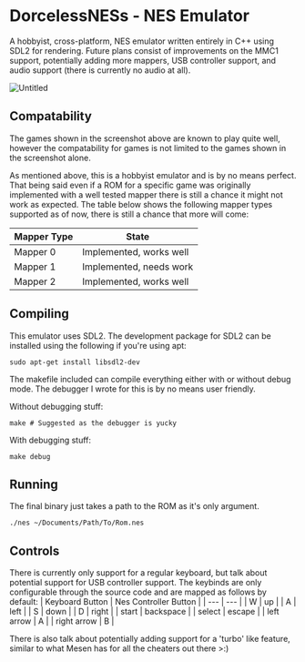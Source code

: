 # DorcelessNESs - NES Emulator
A hobbyist, cross-platform, NES emulator written entirely in C++ using SDL2 for rendering. Future plans consist of improvements on the MMC1 support, potentially adding more mappers, USB controller support, and audio support (there is currently no audio at all).

![Untitled](https://user-images.githubusercontent.com/96510931/236361499-fad9ff59-ab35-4a69-abba-82153c960d53.png)

## Compatability
The games shown in the screenshot above are known to play quite well, however the compatability for games is not limited to the games shown in the screenshot alone.

As mentioned above, this is a hobbyist emulator and is by no means perfect. That being said even if a ROM for a specific game was originally implemented with a well tested mapper there is still a chance it might not work as expected. The table below shows the following mapper types supported as of now, there is still a chance that more will come:

| Mapper Type | State |
| --- | --- |
| Mapper 0 | Implemented, works well |
| Mapper 1 | Implemented, needs work |
| Mapper 2 | Implemented, works well |

## Compiling 
This emulator uses SDL2. The development package for SDL2 can be installed using the following if you're using apt:
```
sudo apt-get install libsdl2-dev
```

The makefile included can compile everything either with or without debug mode. The debugger I wrote for this is by no means user friendly.

Without debugging stuff:
```
make # Suggested as the debugger is yucky
```

With debugging stuff:
```
make debug
```

## Running
The final binary just takes a path to the ROM as it's only argument.
```
./nes ~/Documents/Path/To/Rom.nes
```

## Controls
There is currently only support for a regular keyboard, but talk about potential support for USB controller support. The keybinds are only configurable through the source code and are mapped as follows by default:
| Keyboard Button | Nes Controller Button |
| --- | --- |
| W | up |
| A | left |
| S | down |
| D | right |
| start | backspace |
| select | escape |
| left arrow | A |
| right arrow | B |

There is also talk about potentially adding support for a 'turbo' like feature, similar to what Mesen has for all the cheaters out there >:)
